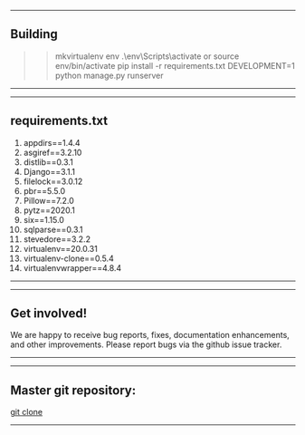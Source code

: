 
---
## Building 

>> mkvirtualenv env
>> .\env\Scripts\activate or source env/bin/activate
>> pip install -r requirements.txt
>> DEVELOPMENT=1 python manage.py runserver
***

---
## requirements.txt

1. appdirs==1.4.4
2. asgiref==3.2.10
3. distlib==0.3.1
4. Django==3.1.1
5. filelock==3.0.12
6. pbr==5.5.0
7. Pillow==7.2.0
8. pytz==2020.1
9. six==1.15.0
10. sqlparse==0.3.1
11. stevedore==3.2.2
12. virtualenv==20.0.31
13. virtualenv-clone==0.5.4
14. virtualenvwrapper==4.8.4
***

---
## Get involved!

We are happy to receive bug reports, fixes, documentation enhancements, and other improvements.
Please report bugs via the github issue tracker.
***

---
## Master git repository:

[git clone](https://github.com/Poovizhirajan/fullthrottlelabs-hr.git)
***
